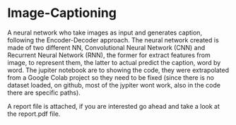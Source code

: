 # Image-Captioning
A neural network who take images as input and generates caption, following the Encoder-Decoder approach.
The neural network created is made of two different NN, Convolutional Neural Network (CNN) and Recurrent Neural Network (RNN), the former for extract features from image, to represent them, the latter to actual predict the caption, word by word.
The jupiter notebook are to showing the code, they were extrapolated from a Google Colab project so they need to be fixed (since there is no dataset loaded, on github, most of the jypiter wont work, also in the code there are specific paths).

A report file is attached, if you are interested go ahead and take a look at the report.pdf file.
